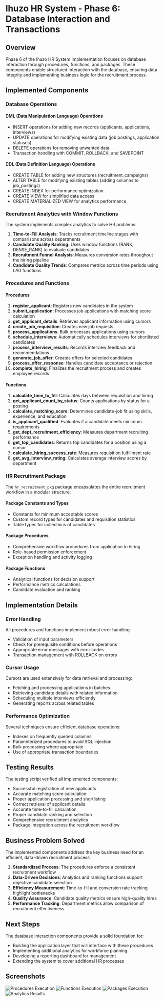 # Ihuzo HR System - Phase 6: Database Interaction and Transactions

## Overview

Phase 6 of the Ihuzo HR System implementation focuses on database interaction through procedures, functions, and packages. These components enable structured interaction with the database, ensuring data integrity and implementing business logic for the recruitment process.

## Implemented Components

### Database Operations

#### DML (Data Manipulation Language) Operations

- INSERT operations for adding new records (applicants, applications, interviews)
- UPDATE operations for modifying existing data (job postings, application statuses)
- DELETE operations for removing unwanted data
- Transaction handling with COMMIT, ROLLBACK, and SAVEPOINT

#### DDL (Data Definition Language) Operations

- CREATE TABLE for adding new structures (recruitment_campaigns)
- ALTER TABLE for modifying existing tables (adding columns to job_postings)
- CREATE INDEX for performance optimization
- CREATE VIEW for simplified data access
- CREATE MATERIALIZED VIEW for analytics performance

### Recruitment Analytics with Window Functions

The system implements complex analytics to solve HR problems:

1. **Time-to-Fill Analysis**: Tracks recruitment timeline stages with comparisons across departments
2. **Candidate Quality Ranking**: Uses window functions (RANK, DENSE_RANK) to evaluate candidates
3. **Recruitment Funnel Analysis**: Measures conversion rates throughout the hiring pipeline
4. **Candidate Quality Trends**: Compares metrics across time periods using LAG functions

### Procedures and Functions

#### Procedures

1. **register_applicant**: Registers new candidates in the system
2. **submit_application**: Processes job applications with matching score calculation
3. **get_applicant_details**: Retrieves applicant information using cursors
4. **create_job_requisition**: Creates new job requests
5. **process_applications**: Bulk processes applications using cursors
6. **schedule_interviews**: Automatically schedules interviews for shortlisted candidates
7. **process_interview_results**: Records interview feedback and recommendations
8. **generate_job_offer**: Creates offers for selected candidates
9. **process_offer_response**: Handles candidate acceptance or rejection
10. **complete_hiring**: Finalizes the recruitment process and creates employee records

#### Functions

1. **calculate_time_to_fill**: Calculates days between requisition and hiring
2. **get_applicant_count_by_status**: Counts applications by status for a posting
3. **calculate_matching_score**: Determines candidate-job fit using skills, experience, and education
4. **is_applicant_qualified**: Evaluates if a candidate meets minimum requirements
5. **get_dept_recruitment_efficiency**: Measures department recruiting performance
6. **get_top_candidates**: Returns top candidates for a position using a cursor
7. **calculate_hiring_success_rate**: Measures requisition fulfillment rate
8. **get_avg_interview_rating**: Calculates average interview scores by department

### HR Recruitment Package

The `hr_recruitment_pkg` package encapsulates the entire recruitment workflow in a modular structure:

#### Package Constants and Types

- Constants for minimum acceptable scores
- Custom record types for candidates and requisition statistics
- Table types for collections of candidates

#### Package Procedures

- Comprehensive workflow procedures from application to hiring
- Role-based permission enforcement
- Exception handling and activity logging

#### Package Functions

- Analytical functions for decision support
- Performance metrics calculations
- Candidate evaluation and ranking

## Implementation Details

### Error Handling

All procedures and functions implement robust error handling:

- Validation of input parameters
- Check for prerequisite conditions before operations
- Appropriate error messages with error codes
- Transaction management with ROLLBACK on errors

### Cursor Usage

Cursors are used extensively for data retrieval and processing:

- Fetching and processing applications in batches
- Retrieving candidate details with related information
- Scheduling multiple interviews efficiently
- Generating reports across related tables

### Performance Optimization

Several techniques ensure efficient database operations:

- Indexes on frequently queried columns
- Parameterized procedures to avoid SQL injection
- Bulk processing where appropriate
- Use of appropriate transaction boundaries

## Testing Results

The testing script verified all implemented components:

- Successful registration of new applicants
- Accurate matching score calculation
- Proper application processing and shortlisting
- Correct retrieval of applicant details
- Accurate time-to-fill calculation
- Proper candidate ranking and selection
- Comprehensive recruitment analytics
- Package integration across the recruitment workflow

## Business Problem Solved

The implemented components address the key business need for an efficient, data-driven recruitment process:

1. **Standardized Process**: The procedures enforce a consistent recruitment workflow
2. **Data-Driven Decisions**: Analytics and ranking functions support objective candidate selection
3. **Efficiency Measurement**: Time-to-fill and conversion rate tracking highlight bottlenecks
4. **Quality Assurance**: Candidate quality metrics ensure high-quality hires
5. **Performance Tracking**: Department metrics allow comparison of recruitment effectiveness

## Next Steps

The database interaction components provide a solid foundation for:

- Building the application layer that will interface with these procedures
- Implementing additional analytics for workforce planning
- Developing a reporting dashboard for management
- Extending the system to cover additional HR processes

## Screenshots

![Procedures Execution](../screenshots/procedures_execution.png)
![Functions Execution](../screenshots/functions_execution.png)
![Packages Execution](../screenshots/packages_execution.png)
![Analytics Results](../screenshots/analytics_results.png)
